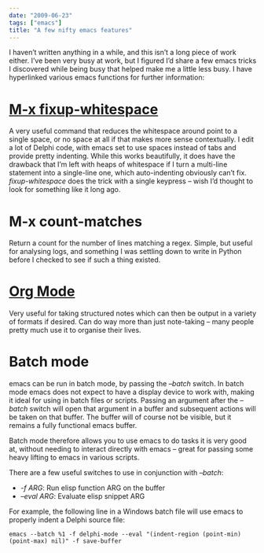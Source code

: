 ```yaml
---
date: "2009-06-23"
tags: ["emacs"]
title: "A few nifty emacs features"
---
```


I haven’t written anything in a while, and this isn’t a long piece of work either. I’ve been very busy at work, but I figured I’d share a few emacs tricks I discovered while being busy that helped make me a little less busy. I have hyperlinked various emacs functions for further information:

# [M-x fixup-whitespace](https://www.gnu.org/software/emacs/manual/html_node/elisp/User_002dLevel-Deletion.html)
A very useful command that reduces the whitespace around point to a single space, or no space at all if that makes more sense contextually. I edit a lot of Delphi code, with emacs set to use spaces instead of tabs and provide pretty indenting. While this works beautifully, it does have the drawback that I’m left with heaps of whitespace if I turn a multi-line statement into a single-line one, which auto-indenting obviously can’t fix. *fixup-whitespace* does the trick with a single keypress – wish I’d thought to look for something like it long ago.

# M-x count-matches
Return a count for the number of lines matching a regex. Simple, but useful for analysing logs, and something I was settling down to write in Python before I checked to see if such a thing existed.

# [Org Mode](https://orgmode.org/)
Very useful for taking structured notes which can then be output in a variety of formats if desired. Can do way more than just note-taking – many people pretty much use it to organise their lives.

# Batch mode
emacs can be run in batch mode, by passing the *–batch* switch. In batch mode emacs does not expect to have a display device to work with, making it ideal for using in batch files or scripts. Passing an argument after the *–batch* switch will open that argument in a buffer and subsequent actions will be taken on that buffer. The buffer will of course not be visible, but it remains a fully functional emacs buffer.

Batch mode therefore allows you to use emacs to do tasks it is very good at, without needing to interact directly with emacs – great for passing some heavy lifting to emacs in various scripts.

There are a few useful switches to use in conjunction with *–batch*:

* *-f ARG*: Run elisp function ARG on the buffer
* *–eval ARG*: Evaluate elisp snippet ARG

For example, the following line in a Windows batch file will use emacs to properly indent a Delphi source file:

```batch
emacs --batch %1 -f delphi-mode --eval "(indent-region (point-min) (point-max) nil)" -f save-buffer
```
